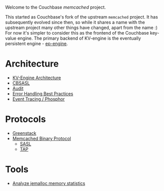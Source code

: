 Welcome to the Couchbase _memcached_ project.

This started as Couchbase's fork of the upstream `memcached` project.
It has subsequently evolved since then, so while it shares a name with
the upstream project many other things have changed, apart from the
name :) For now it's simpler to consider this as the frontend of the
Couchbase key-value engine.  The primary backend of KV-engine is the
eventually persistent engine -
[ep-engine](https://github.com/couchbase/ep-engine).

# Architecture

* [KV-Engine Architecture](docs/Architecture.md)
* [CBSASL](cbsasl/CBSASL.md)
* [Audit](auditd/README.md)
* [Error Handling Best Practices](docs/ErrorHandling.md)
* [Event Tracing / Phosphor](docs/Tracing.md)

# Protocols

* [Greenstack](protocol/Greenstack/README.md)
* [Memcached Binary Protocol](docs/BinaryProtocol.md)
    * [SASL](docs/sasl.md)
    * [TAP](docs/TAP.md)

# Tools

* [Analyze jemalloc memory statistics](scripts/jemalloc/jemalloc_analyse.md)
